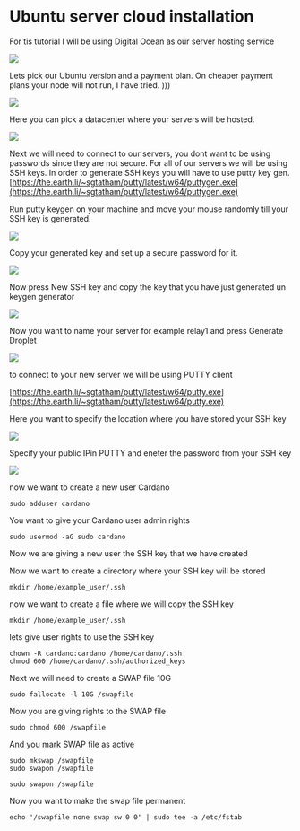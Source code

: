 # Ubuntu server cloud installation

For tis tutorial I will be using Digital Ocean as our server hosting service

![](../.gitbook/assets/image%20%283%29.png)

Lets pick our Ubuntu version and a payment plan. On cheaper payment plans your node will not run, I have tried. \)\)\)

![](../.gitbook/assets/image%20%284%29.png)

    
  
Here you can pick a datacenter where your servers will be hosted.

![](../.gitbook/assets/server%20%281%29.jpg)

Next we will need to connect to our servers, you dont want to be using passwords since they are not secure. For all of our servers we will be using SSH keys. In order to generate SSH keys you will have to use putty key gen. [https://the.earth.li/~sgtatham/putty/latest/w64/puttygen.exe](https://the.earth.li/~sgtatham/putty/latest/w64/puttygen.exe)

Run putty keygen on your machine and move your mouse randomly till your SSH key is generated.

![](../.gitbook/assets/image%20%2812%29.png)

Copy your generated key and set up a secure password for it.

![](../.gitbook/assets/image%20%287%29.png)

Now press New SSH key and copy the key that you have just generated un keygen generator

![](../.gitbook/assets/image%20%2813%29.png)

Now you want to name your server for example relay1 and press Generate Droplet

![](../.gitbook/assets/image%20%2814%29.png)

to connect to your new server we will be using PUTTY client

[https://the.earth.li/~sgtatham/putty/latest/w64/putty.exe](https://the.earth.li/~sgtatham/putty/latest/w64/putty.exe)

Here you want to specify the location where you have stored your SSH key

![](../.gitbook/assets/image%20%2818%29.png)

Specify your public IPin PUTTY and eneter the password from your SSH key

![](../.gitbook/assets/image%20%2820%29.png)

now we want to create a new user Cardano

```text
sudo adduser cardano
```

You want to give your Cardano user admin rights

```text
sudo usermod -aG sudo cardano
```

Now we are giving a new user the SSH key that we have created

Now we want to create a directory where your SSH key will be stored

```text
mkdir /home/example_user/.ssh
```

now we want to create a file where we will copy the SSH key

```text
mkdir /home/example_user/.ssh
```

lets give user rights to use the SSH key

```text
chown -R cardano:cardano /home/cardano/.ssh
chmod 600 /home/cardano/.ssh/authorized_keys
```

Next we will need to create a SWAP file 10G

```text
sudo fallocate -l 10G /swapfile
```

Now you are giving rights to the SWAP file

```text
sudo chmod 600 /swapfile
```

And you mark SWAP file as active

```text
sudo mkswap /swapfile
sudo swapon /swapfile

```



```text
sudo swapon /swapfile
```

Now you want to make the swap file permanent

```text
echo '/swapfile none swap sw 0 0' | sudo tee -a /etc/fstab
```

